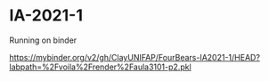 # IA-2021-1

Running on binder

https://mybinder.org/v2/gh/ClayUNIFAP/FourBears-IA2021-1/HEAD?labpath=%2Fvoila%2Frender%2Faula3101-p2.pkl
